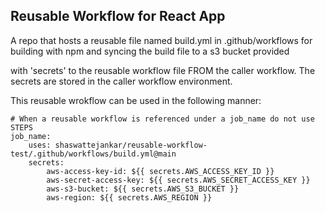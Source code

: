 ## Reusable Workflow for React App

A repo that hosts a reusable file named build.yml in .github/workflows for building with npm and syncing the build file to a s3 bucket provided 

with 'secrets' to the reusable workflow file FROM the caller workflow. The secrets are stored in the caller workflow environment.

This reusable wrokflow can be used in the following manner:
```
# When a reusable workflow is referenced under a job_name do not use STEPS
job_name:
    uses: shaswattejankar/reusable-workflow-test/.github/workflows/build.yml@main
    secrets:
        aws-access-key-id: ${{ secrets.AWS_ACCESS_KEY_ID }}
        aws-secret-access-key: ${{ secrets.AWS_SECRET_ACCESS_KEY }}
        aws-s3-bucket: ${{ secrets.AWS_S3_BUCKET }}
        aws-region: ${{ secrets.AWS_REGION }}
```
